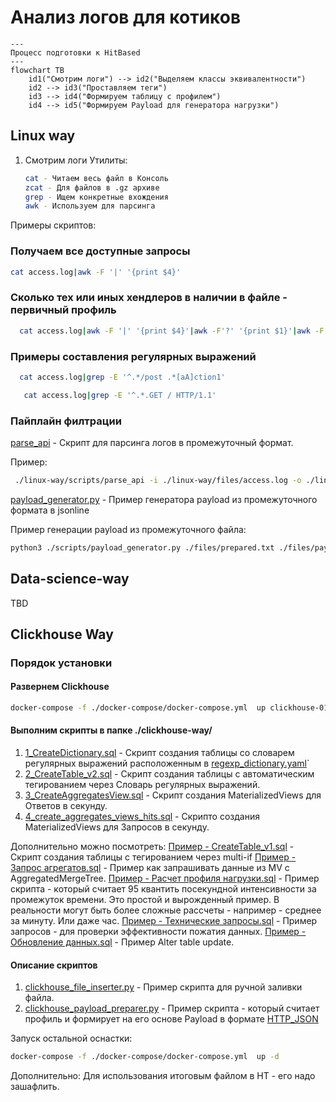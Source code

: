 # Анализ логов для котиков

```mermaid
---
Процесс подготовки к HitBased
---
flowchart TB
    id1("Смотрим логи") --> id2("Выделяем классы эквивалентности")
    id2 --> id3("Проставляем теги")
    id3 --> id4("Формируем таблицу с профилем")
    id4 --> id5("Формируем Payload для генератора нагрузки")
```

## Linux way

1) Смотрим логи
   Утилиты:

   ```bash
   cat - Читаем весь файл в Консоль
   zcat - Для файлов в .gz архиве
   grep - Ищем конкретные вхождения
   awk - Используем для парсинга
   ```

Примеры скриптов:

### Получаем все доступные запросы

```bash
cat access.log|awk -F '|' '{print $4}'
```

### Сколько тех или иных хендлеров в наличии в файле - первичный профиль

```bash
  cat access.log|awk -F '|' '{print $4}'|awk -F'?' '{print $1}'|awk -F' ' '{print $2}' |sort|uniq -c|sort -nr 
```

### Примеры составления регулярных выражений

```bash
  cat access.log|grep -E '^.*/post .*[aA]ction1'   
```

```bash
   cat access.log|grep -E '^.*.GET / HTTP/1.1'   
```

### Пайплайн филтрации

[parse_api](./linux-way/scripts/parse_api) - Скрипт для парсинга логов в промежуточный формат.

Пример:
```bash
 ./linux-way/scripts/parse_api -i ./linux-way/files/access.log -o ./linux-way/files/prepared.txt
```

[payload_generator.py](./linux-way/scripts/payload_generator.py)  - Пример генератора payload из промежуточного формата
в jsonline

Пример генерации payload из промежуточного файла:

```bash
python3 ./scripts/payload_generator.py ./files/prepared.txt ./files/payload.json
```

## Data-science-way

TBD

## Clickhouse Way

### Порядок установки

#### Развернем Clickhouse

```bash
docker-compose -f ./docker-compose/docker-compose.yml  up clickhouse-01 -d
```

#### Выполним скрипты в папке ./clickhouse-way/

1. [1_CreateDictionary.sql](./clickhouse-way/sql/1_CreateDictionary.sql) - Скрипт создания таблицы со словарем
   регулярных выражений расположенным в [regexp_dictionary.yaml](./docker-compose/clickhouse/user_files/regexp_dictionary.yaml)`
2. [2_CreateTable_v2.sql](./clickhouse-way/sql/2_CreateTable_v2.sql) - Скрипт создания таблицы с автоматическим
   тегированием через Словарь регулярных выражений.
3. [3_CreateAggregatesView.sql](./clickhouse-way/sql/3_CreateAggregatesView.sql) - Скрипт создания MaterializedViews для
   Ответов в секунду.
4. [4_create_aggregates_views_hits.sql](./clickhouse-way/sql/4_create_aggregates_views_hits.sql) - Скрипто создания
   MaterializedViews для Запросов в секунду.

Дополнительно можно посмотреть:
[Пример - CreateTable_v1.sql](./clickhouse-way/sql/Пример%20-%20CreateTable_v1.sql) - Скрипт создания таблицы с тегированием через multi-if
[Пример - Запрос агрегатов.sql](./clickhouse-way/sql/Пример%20-%20Запрос%20агрегатов.sql) - Пример как запрашивать данные из MV с AggregatedMergeTree.
[Пример - Расчет профиля нагрузки.sql](./clickhouse-way/sql/Пример%20-%20Расчет%20профиля%20нагрузки.sql) - Пример скрипта - который считает 95 квантить посекундной интенсивности за
промежуток времени. Это простой и вырожденный пример.
В реальности могут быть более сложные рассчеты - например - среднее за минуту. Или даже час.
[Пример - Технические запросы.sql](./clickhouse-way/sql/Пример%20-%20Технические%20запросы.sql) - Пример запросов - для проверки эффективности пожатия данных.
[Пример - Обновление данных.sql](./clickhouse-way/sql/Пример%20-%20Обновление%20данных.sql) - Пример Alter table update.

#### Описание скриптов

1. [clickhouse_file_inserter.py](./clickhouse-way/scripts/clickhouse_file_inserter.py) - Пример
   скрипта для ручной заливки файла.
2. [clickhouse_payload_preparer.py](./clickhouse-way/scripts/clickhouse_payload_preparer.py) -
   Пример скрипта - который считает профиль и формирует на его основе Payload в
   формате [HTTP_JSON](https://yandex.cloud/en/docs/load-testing/concepts/payloads/http-json)

Запуск остальной оснастки:
```bash
docker-compose -f ./docker-compose/docker-compose.yml  up -d
```
Дополнительно:
Для использования итоговым файлом в НТ - его надо зашафлить. 

